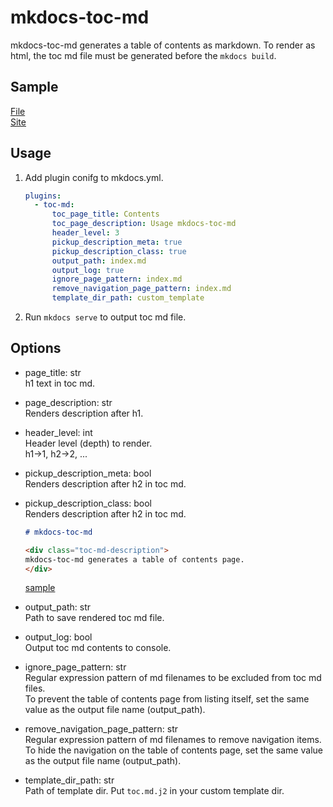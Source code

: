 # mkdocs-toc-md

mkdocs-toc-md generates a table of contents as markdown. To render as html, the toc md file must be generated before the `mkdocs build`.



## Sample

[File](https://github.com/try0/mkdocs-toc-md/blob/main/sample/docs/index.md?plain=1)  
[Site](https://try0.github.io/mkdocs-toc-md/sample/site/)

## Usage

1. Add plugin conifg to mkdocs.yml.

    ```yml
    plugins:
      - toc-md:
          toc_page_title: Contents
          toc_page_description: Usage mkdocs-toc-md
          header_level: 3
          pickup_description_meta: true
          pickup_description_class: true
          output_path: index.md
          output_log: true
          ignore_page_pattern: index.md
          remove_navigation_page_pattern: index.md
          template_dir_path: custom_template
    ```

1. Run `mkdocs serve` to output toc md file.



## Options

* page_title: str  
h1 text in toc md.

* page_description: str  
Renders description after h1.

* header_level: int  
Header level (depth) to render.  
h1→1, h2→2, ...

* pickup_description_meta: bool  
Renders description after h2 in toc md.

* pickup_description_class: bool  
Renders description after h2 in toc md.


  ```md
  # mkdocs-toc-md

  <div class="toc-md-description">
  mkdocs-toc-md generates a table of contents page.
  </div>
  ```
  
  [sample](https://github.com/try0/mkdocs-toc-md/blob/main/sample/docs/index.md?plain=1#L14)

* output_path: str  
Path to save rendered toc md file.

* output_log: bool  
Output toc md contents to console.

* ignore_page_pattern: str  
Regular expression pattern of md filenames to be excluded from toc md files.  
To prevent the table of contents page from listing itself, set the same value as the output file name (output_path).

* remove_navigation_page_pattern: str  
Regular expression pattern of md filenames to remove navigation items.  
To hide the navigation on the table of contents page, set the same value as the output file name (output_path).

* template_dir_path: str  
Path of template dir.
Put `toc.md.j2` in your custom template dir.
